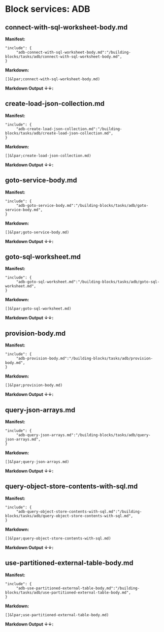 # Block services: ADB
## connect-with-sql-worksheet-body.md
**Manifest:**
```
"include": {
     "adb-connect-with-sql-worksheet-body.md":"/building-blocks/tasks/adb/connect-with-sql-worksheet-body.md",
}
```

**Markdown:**
```
[]&lpar;connect-with-sql-worksheet-body.md)
```

**Markdown Output &#8595;&#8595;:**
 
[](include:adb-connect-with-sql-worksheet-body.md)
 
## create-load-json-collection.md
**Manifest:**
```
"include": {
     "adb-create-load-json-collection.md":"/building-blocks/tasks/adb/create-load-json-collection.md",
}
```

**Markdown:**
```
[]&lpar;create-load-json-collection.md)
```

**Markdown Output &#8595;&#8595;:**
 
[](include:adb-create-load-json-collection.md)
 
## goto-service-body.md
**Manifest:**
```
"include": {
     "adb-goto-service-body.md":"/building-blocks/tasks/adb/goto-service-body.md",
}
```

**Markdown:**
```
[]&lpar;goto-service-body.md)
```

**Markdown Output &#8595;&#8595;:**
 
[](include:adb-goto-service-body.md)
 
## goto-sql-worksheet.md
**Manifest:**
```
"include": {
     "adb-goto-sql-worksheet.md":"/building-blocks/tasks/adb/goto-sql-worksheet.md",
}
```

**Markdown:**
```
[]&lpar;goto-sql-worksheet.md)
```

**Markdown Output &#8595;&#8595;:**
 
[](include:adb-goto-sql-worksheet.md)
 
## provision-body.md
**Manifest:**
```
"include": {
     "adb-provision-body.md":"/building-blocks/tasks/adb/provision-body.md",
}
```

**Markdown:**
```
[]&lpar;provision-body.md)
```

**Markdown Output &#8595;&#8595;:**
 
[](include:adb-provision-body.md)
 
## query-json-arrays.md
**Manifest:**
```
"include": {
     "adb-query-json-arrays.md":"/building-blocks/tasks/adb/query-json-arrays.md",
}
```

**Markdown:**
```
[]&lpar;query-json-arrays.md)
```

**Markdown Output &#8595;&#8595;:**
 
[](include:adb-query-json-arrays.md)
 
## query-object-store-contents-with-sql.md
**Manifest:**
```
"include": {
     "adb-query-object-store-contents-with-sql.md":"/building-blocks/tasks/adb/query-object-store-contents-with-sql.md",
}
```

**Markdown:**
```
[]&lpar;query-object-store-contents-with-sql.md)
```

**Markdown Output &#8595;&#8595;:**
 
[](include:adb-query-object-store-contents-with-sql.md)
 
## use-partitioned-external-table-body.md
**Manifest:**
```
"include": {
     "adb-use-partitioned-external-table-body.md":"/building-blocks/tasks/adb/use-partitioned-external-table-body.md",
}
```

**Markdown:**
```
[]&lpar;use-partitioned-external-table-body.md)
```

**Markdown Output &#8595;&#8595;:**
 
[](include:adb-use-partitioned-external-table-body.md)
 